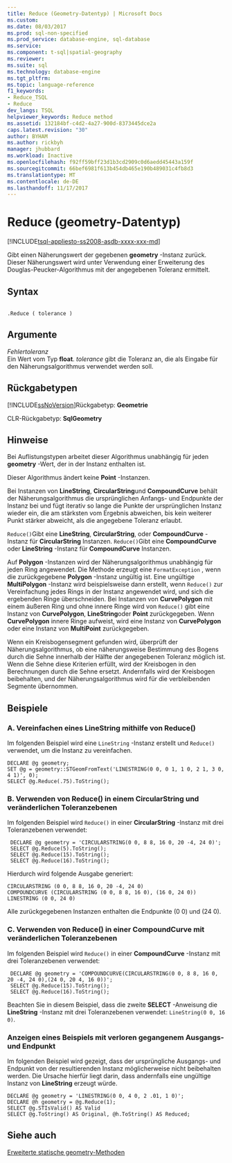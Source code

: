 ```yaml
---
title: Reduce (Geometry-Datentyp) | Microsoft Docs
ms.custom: 
ms.date: 08/03/2017
ms.prod: sql-non-specified
ms.prod_service: database-engine, sql-database
ms.service: 
ms.component: t-sql|spatial-geography
ms.reviewer: 
ms.suite: sql
ms.technology: database-engine
ms.tgt_pltfrm: 
ms.topic: language-reference
f1_keywords:
- Reduce_TSQL
- Reduce
dev_langs: TSQL
helpviewer_keywords: Reduce method
ms.assetid: 132184bf-c4d2-4a27-900d-8373445dce2a
caps.latest.revision: "30"
author: BYHAM
ms.author: rickbyh
manager: jhubbard
ms.workload: Inactive
ms.openlocfilehash: f92ff59bff23d1b3cd2909c0d6aedd45443a159f
ms.sourcegitcommit: 66bef6981f613b454db465e190b489031c4fb8d3
ms.translationtype: MT
ms.contentlocale: de-DE
ms.lasthandoff: 11/17/2017
---
```

# <a name="reduce-geometry-data-type"></a>Reduce (geometry-Datentyp)
[!INCLUDE[tsql-appliesto-ss2008-asdb-xxxx-xxx-md](../../includes/tsql-appliesto-ss2008-asdb-xxxx-xxx-md.md)]

Gibt einen Näherungswert der gegebenen **geometry** -Instanz zurück. Dieser Näherungswert wird unter Verwendung einer Erweiterung des Douglas-Peucker-Algorithmus mit der angegebenen Toleranz ermittelt.
  
## <a name="syntax"></a>Syntax  
  
```  
  
.Reduce ( tolerance )  
```  
  
## <a name="arguments"></a>Argumente  
 *Fehlertoleranz*  
 Ein Wert vom Typ **float**. *tolerance* gibt die Toleranz an, die als Eingabe für den Näherungsalgorithmus verwendet werden soll.  
  
## <a name="return-types"></a>Rückgabetypen  
 [!INCLUDE[ssNoVersion](../../includes/ssnoversion-md.md)]Rückgabetyp: **Geometrie**  
  
 CLR-Rückgabetyp: **SqlGeometry**  
  
## <a name="remarks"></a>Hinweise  
 Bei Auflistungstypen arbeitet dieser Algorithmus unabhängig für jeden **geometry** -Wert, der in der Instanz enthalten ist.  
  
 Dieser Algorithmus ändert keine **Point** -Instanzen.  
  
 Bei Instanzen von **LineString**, **CircularString**und **CompoundCurve** behält der Näherungsalgorithmus die ursprünglichen Anfangs- und Endpunkte der Instanz bei und fügt iterativ so lange die Punkte der ursprünglichen Instanz wieder ein, die am stärksten vom Ergebnis abweichen, bis kein weiterer Punkt stärker abweicht, als die angegebene Toleranz erlaubt.  
  
 `Reduce()`Gibt eine **LineString**, **CircularString**, oder **CompoundCurve** -Instanz für **CircularString** Instanzen.  `Reduce()`Gibt eine **CompoundCurve** oder **LineString** -Instanz für **CompoundCurve** Instanzen.  
  
 Auf **Polygon** -Instanzen wird der Näherungsalgorithmus unabhängig für jeden Ring angewendet. Die Methode erzeugt eine `FormatException` , wenn die zurückgegebene **Polygon** -Instanz ungültig ist. Eine ungültige **MultiPolygon** -Instanz wird beispielsweise dann erstellt, wenn `Reduce()` zur Vereinfachung jedes Rings in der Instanz angewendet wird, und sich die ergebenden Ringe überschneiden.  Bei Instanzen von **CurvePolygon** mit einem äußeren Ring und ohne innere Ringe wird von `Reduce()` gibt eine Instanz von **CurvePolygon**, **LineString**oder **Point** zurückgegeben.  Wenn **CurvePolygon** innere Ringe aufweist, wird eine Instanz von **CurvePolygon** oder eine Instanz von **MultiPoint** zurückgegeben.  
  
 Wenn ein Kreisbogensegment gefunden wird, überprüft der Näherungsalgorithmus, ob eine näherungsweise Bestimmung des Bogens durch die Sehne innerhalb der Hälfte der angegebenen Toleranz möglich ist.  Wenn die Sehne diese Kriterien erfüllt, wird der Kreisbogen in den Berechnungen durch die Sehne ersetzt. Andernfalls wird der Kreisbogen beibehalten, und der Näherungsalgorithmus wird für die verbleibenden Segmente übernommen.  
  
## <a name="examples"></a>Beispiele  
  
### <a name="a-using-reduce-to-simplify-a-linestring"></a>A. Vereinfachen eines LineString mithilfe von Reduce()  
 Im folgenden Beispiel wird eine `LineString` -Instanz erstellt und `Reduce()` verwendet, um die Instanz zu vereinfachen.  
  
```  
DECLARE @g geometry;  
SET @g = geometry::STGeomFromText('LINESTRING(0 0, 0 1, 1 0, 2 1, 3 0, 4 1)', 0);  
SELECT @g.Reduce(.75).ToString();  
```  
  
### <a name="b-using-reduce-with-varying-tolerance-levels-on-a-circularstring"></a>B. Verwenden von Reduce() in einem CircularString und veränderlichen Toleranzebenen  
 Im folgenden Beispiel wird `Reduce()` in einer **CircularString** -Instanz mit drei Toleranzebenen verwendet:  
  
```
 DECLARE @g geometry = 'CIRCULARSTRING(0 0, 8 8, 16 0, 20 -4, 24 0)'; 
 SELECT @g.Reduce(5).ToString(); 
 SELECT @g.Reduce(15).ToString(); 
 SELECT @g.Reduce(16).ToString();
 ```  
  
 Hierdurch wird folgende Ausgabe generiert:  
  
 ```
 CIRCULARSTRING (0 0, 8 8, 16 0, 20 -4, 24 0) 
 COMPOUNDCURVE (CIRCULARSTRING (0 0, 8 8, 16 0), (16 0, 24 0)) 
 LINESTRING (0 0, 24 0)
 ```  
  
 Alle zurückgegebenen Instanzen enthalten die Endpunkte (0 0) und (24 0).  
  
### <a name="c-using-reduce-with-varying-tolerance-levels-on-a-compoundcurve"></a>C. Verwenden von Reduce() in einer CompoundCurve mit veränderlichen Toleranzebenen  
 Im folgenden Beispiel wird `Reduce()` in einer **CompoundCurve** -Instanz mit drei Toleranzebenen verwendet:  
  
```
 DECLARE @g geometry = 'COMPOUNDCURVE(CIRCULARSTRING(0 0, 8 8, 16 0, 20 -4, 24 0),(24 0, 20 4, 16 0))';  
 SELECT @g.Reduce(15).ToString();  
 SELECT @g.Reduce(16).ToString();
 ```  
  
 Beachten Sie in diesem Beispiel, dass die zweite **SELECT** -Anweisung die **LineString** -Instanz mit drei Toleranzebenen verwendet: `LineString(0 0, 16 0)`.  
  
### <a name="showing-an-example-where-the-original-start-and-end-points-are-lost"></a>Anzeigen eines Beispiels mit verloren gegangenem Ausgangs- und Endpunkt  
 Im folgenden Beispiel wird gezeigt, dass der ursprüngliche Ausgangs- und Endpunkt von der resultierenden Instanz möglicherweise nicht beibehalten werden. Die Ursache hierfür liegt darin, dass andernfalls eine ungültige Instanz von **LineString** erzeugt würde.  
  
```  
DECLARE @g geometry = 'LINESTRING(0 0, 4 0, 2 .01, 1 0)';  
DECLARE @h geometry = @g.Reduce(1);  
SELECT @g.STIsValid() AS Valid  
SELECT @g.ToString() AS Original, @h.ToString() AS Reduced;  
```  
  
## <a name="see-also"></a>Siehe auch  
 [Erweiterte statische geometry-Methoden](../../t-sql/spatial-geometry/extended-static-geometry-methods.md)  
  
  

